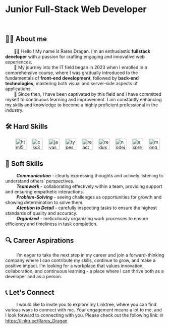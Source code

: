 <h1 align='left'>Junior Full-Stack Web Developer</h1>

<br>
<h2>👨‍💻 About me</h2>
<div>&nbsp;&nbsp;&nbsp;&nbsp;&nbsp;&nbsp; 🙋‍♂️ Hello ! My name is Rares Dragan. I'm an enthusiastic <b>fullstack developer</b> with a passion for crafting engaging and innovative web experiences.</div>  
<div>&nbsp;&nbsp;&nbsp;&nbsp;&nbsp;&nbsp; 👣 My journey into the IT field began in 2023 when I enrolled in a comprehensive course, where I was gradually introduced to the fundamentals of <b>front-end development</b>, followed by <b>back-end technologies</b>, mastering both visual and server-side aspects of applications.</div>
<div>&nbsp;&nbsp;&nbsp;&nbsp;&nbsp;&nbsp; 🚀 Since then, I have been captivated by this field and I have committed myself to continuous learning and improvement. I am constantly enhancing my skills and knowledge to become a highly proficient professional in the industry.</div>

<h2>🛠️ Hard Skills</h2>
<div>
  &nbsp;&nbsp;&nbsp;&nbsp;&nbsp;&nbsp;&nbsp;
  <img src="https://cdn.jsdelivr.net/gh/devicons/devicon/icons/html5/html5-original.svg" height="35" alt="html5 logo"  />
  <img width="10" />
  <img src="https://cdn.jsdelivr.net/gh/devicons/devicon/icons/css3/css3-original.svg" height="35" alt="css3 logo"  />
  <img width="10" />
  <img src="https://cdn.jsdelivr.net/gh/devicons/devicon/icons/javascript/javascript-original.svg" height="35" alt="javascript logo"  />
  <img width="10" />
  <img src="https://cdn.jsdelivr.net/gh/devicons/devicon/icons/typescript/typescript-original.svg" height="35" alt="typescript logo"  />
  <img width="10" />
  <img src="https://cdn.simpleicons.org/react/61DAFB" height="35" alt="react logo"  />
  <img width="10" />
  <img src="https://cdn.jsdelivr.net/gh/devicons/devicon/icons/redux/redux-original.svg" height="35" alt="redux logo"  />
  <img width="10" />
  <img src="https://cdn.simpleicons.org/nodedotjs/339933" height="35" alt="nodejs logo"  />
  <img width="10" />
  <img src="https://cdn.jsdelivr.net/gh/devicons/devicon/icons/express/express-original-wordmark.svg" height="35" alt="express logo"  />
  <img width="10" />
  <img src="https://cdn.jsdelivr.net/gh/devicons/devicon/icons/mongodb/mongodb-original-wordmark.svg" height="35" alt="mongodb logo"  />
</div>

<h2>🌟 Soft Skills</h2>
<div>&nbsp;&nbsp;&nbsp;&nbsp;&nbsp;&nbsp;&nbsp;&nbsp; <b><i>Communication</i></b> - clearly expressing thoughts and actively listening to understand others' perspectives.</div>
<div>&nbsp;&nbsp;&nbsp;&nbsp;&nbsp;&nbsp;&nbsp;&nbsp; <b><i>Teamwork</i></b> - collaborating effectively within a team, providing support and ensuring empathetic interactions.</div>
<div>&nbsp;&nbsp;&nbsp;&nbsp;&nbsp;&nbsp;&nbsp;&nbsp; <b><i>Problem-Solving</i></b> - seeing challenges as opportunities for growth and showing determination to solve them.</div>
<div>&nbsp;&nbsp;&nbsp;&nbsp;&nbsp;&nbsp;&nbsp;&nbsp; <b><i>Atention to Detail</i></b> - carefully inspecting tasks to ensure the highest standards of quality and accuracy.</div>
<div>&nbsp;&nbsp;&nbsp;&nbsp;&nbsp;&nbsp;&nbsp;&nbsp; <b><i>Organized</i></b> - meticulously organizing work processes to ensure efficiency and timeliness in task completion.</div>

<h2>🔍 Career Aspirations</h2>
<p>‎‎&nbsp;&nbsp;&nbsp;&nbsp;&nbsp;&nbsp;&nbsp;&nbsp; ‎‎I’m eager to take the next step in my career and join a forward-thinking company where I can contribute my skills, continue to grow, and make a positive impact. I’m looking for a workplace that values innovation, collaboration, and continuous learning - a place where I can thrive both as a developer and as a person.</p>

<h2>📞 Let's Connect</h2>
<p>‎‎&nbsp;&nbsp;&nbsp;&nbsp;&nbsp;&nbsp;&nbsp;&nbsp; I would like to invite you to explore my Linktree, where you can find various ways to connect with me. Your engagement means a lot to me, and I look forward to connecting with you. Please check out the following link: 🌐 <a href="https://linktr.ee/Rares_Dragan">https://linktr.ee/Rares_Dragan</a></p>

